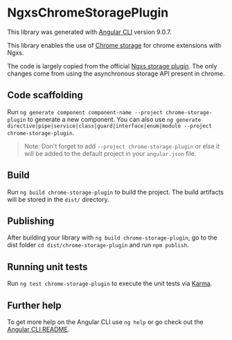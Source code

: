 # NgxsChromeStoragePlugin

This library was generated with [Angular CLI](https://github.com/angular/angular-cli) version 9.0.7.

This library enables the use of [Chrome storage](https://developer.chrome.com/extensions/storage) for chrome extensions with Ngxs.

The code is largely copied from the official [Ngxs storage plugin](https://github.com/ngxs/store/tree/master/packages/storage-plugin). The only changes come from using the asynchronous storage API present in chrome.

## Code scaffolding

Run `ng generate component component-name --project chrome-storage-plugin` to generate a new component. You can also use `ng generate directive|pipe|service|class|guard|interface|enum|module --project chrome-storage-plugin`.

> Note: Don't forget to add `--project chrome-storage-plugin` or else it will be added to the default project in your `angular.json` file.

## Build

Run `ng build chrome-storage-plugin` to build the project. The build artifacts will be stored in the `dist/` directory.

## Publishing

After building your library with `ng build chrome-storage-plugin`, go to the dist folder `cd dist/chrome-storage-plugin` and run `npm publish`.

## Running unit tests

Run `ng test chrome-storage-plugin` to execute the unit tests via [Karma](https://karma-runner.github.io).

## Further help

To get more help on the Angular CLI use `ng help` or go check out the [Angular CLI README](https://github.com/angular/angular-cli/blob/master/README.md).
